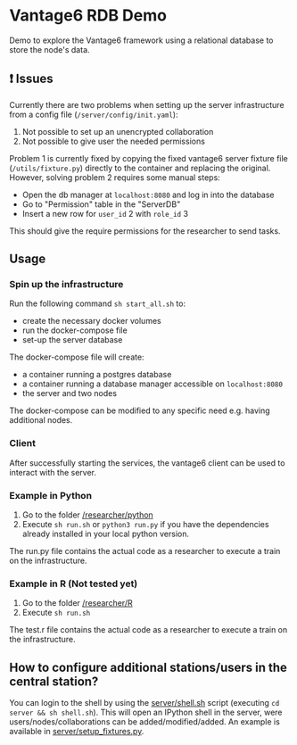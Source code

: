 # Vantage6 RDB Demo

Demo to explore the Vantage6 framework using a relational database to store the node's data.

## :exclamation: Issues

Currently there are two problems when setting up the server infrastructure from a config file (`/server/config/init.yaml`):
1. Not possible to set up an unencrypted collaboration
2. Not possible to give user the needed permissions

Problem 1 is currently fixed by copying the fixed vantage6 server fixture file (`/utils/fixture.py`) directly to the container and replacing the original. However, solving problem 2 requires some manual steps:
- Open the db manager at `localhost:8080` and log in into the database
- Go to "Permission" table in the "ServerDB"
- Insert a new row for `user_id` 2 with `role_id` 3

This should give the require permissions for the researcher to send tasks.

## Usage

### Spin up the infrastructure

Run the following command `sh start_all.sh` to:
- create the necessary docker volumes
- run the docker-compose file
- set-up the server database

The docker-compose file will create:
- a container running a postgres database
- a container running a database manager accessible on `localhost:8080`
- the server and two nodes

The docker-compose can be modified to any specific need e.g. having additional nodes.

### Client

After successfully starting the services, the vantage6 client can be used to interact with the server.

### Example in Python
1. Go to the folder [/researcher/python](/researcher/python)
2. Execute `sh run.sh` or `python3 run.py` if you have the dependencies already installed in your local python version.

The run.py file contains the actual code as a researcher to execute a train on the infrastructure.

### Example in R (Not tested yet)
1. Go to the folder [/researcher/R](/researcher/R)
2. Execute `sh run.sh`

The test.r file contains the actual code as a researcher to execute a train on the infrastructure.

## How to configure additional stations/users in the central station?

You can login to the shell by using the [server/shell.sh](server/shell.sh) script (executing `cd server && sh shell.sh`). This will open an IPython shell in the server, were users/nodes/collaborations can be added/modified/added. An example is available in [server/setup_fixtures.py](server/setup_fixtures.py).
